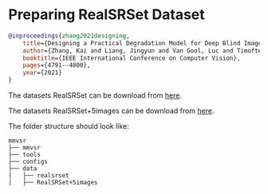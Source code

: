 # Preparing RealSRSet Dataset

<!-- [DATASET] -->

```bibtex
@inproceedings{zhang2021designing,
    title={Designing a Practical Degradation Model for Deep Blind Image Super-Resolution},
    author={Zhang, Kai and Liang, Jingyun and Van Gool, Luc and Timofte, Radu},
    booktitle={IEEE International Conference on Computer Vision},
    pages={4791--4800},
    year={2021}
}
```

The datasets RealSRSet can be download from [here](https://github.com/cszn/BSRGAN/tree/main/testsets/RealSRSet).

The datasets RealSRSet+5images can be download from [here](https://github.com/JingyunLiang/SwinIR/releases/download/v0.0/RealSRSet+5images.zip).

The folder structure should look like:

```text
mmvsr
├── mmvsr
├── tools
├── configs
├── data
|   ├── realsrset
|   ├── RealSRSet+5images
```
